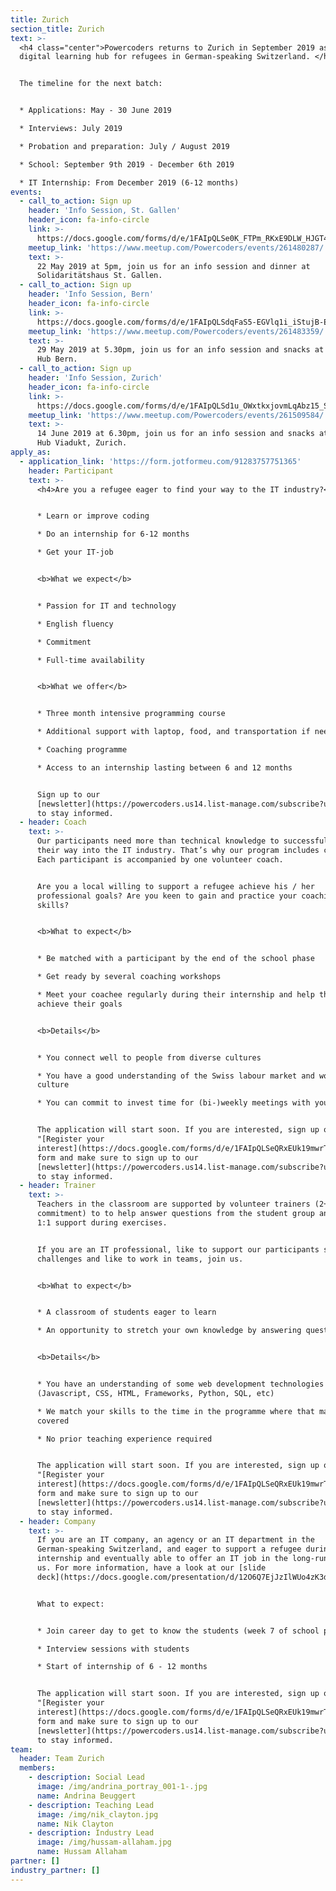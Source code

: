 ```yaml
---
title: Zurich
section_title: Zurich
text: >-
  <h4 class="center">Powercoders returns to Zurich in September 2019 as a
  digital learning hub for refugees in German-speaking Switzerland. </h4>


  The timeline for the next batch:


  * Applications: May - 30 June 2019

  * Interviews: July 2019

  * Probation and preparation: July / August 2019

  * School: September 9th 2019 - December 6th 2019

  * IT Internship: From December 2019 (6-12 months)
events:
  - call_to_action: Sign up
    header: 'Info Session, St. Gallen'
    header_icon: fa-info-circle
    link: >-
      https://docs.google.com/forms/d/e/1FAIpQLSe0K_FTPm_RKxE9DLW_HJGT4YeBp_322-bPTyy_-iddPGS34w/viewform
    meetup_link: 'https://www.meetup.com/Powercoders/events/261480287/'
    text: >-
      22 May 2019 at 5pm, join us for an info session and dinner at
      Solidaritätshaus St. Gallen.
  - call_to_action: Sign up
    header: 'Info Session, Bern'
    header_icon: fa-info-circle
    link: >-
      https://docs.google.com/forms/d/e/1FAIpQLSdqFaS5-EGVlq1i_iStujB-EIeR0UwSa-xtC9ZoIl7cPez3og/viewform
    meetup_link: 'https://www.meetup.com/Powercoders/events/261483359/'
    text: >-
      29 May 2019 at 5.30pm, join us for an info session and snacks at Impact
      Hub Bern.
  - call_to_action: Sign up
    header: 'Info Session, Zurich'
    header_icon: fa-info-circle
    link: >-
      https://docs.google.com/forms/d/e/1FAIpQLSd1u_OWxtkxjovmLqAbz15_Sgv3ZTpwzQpl496pq1kBxU8reA/viewform
    meetup_link: 'https://www.meetup.com/Powercoders/events/261509584/'
    text: >-
      14 June 2019 at 6.30pm, join us for an info session and snacks at Impact
      Hub Viadukt, Zurich.
apply_as:
  - application_link: 'https://form.jotformeu.com/91283757751365'
    header: Participant
    text: >-
      <h4>Are you a refugee eager to find your way to the IT industry?</h4>


      * Learn or improve coding

      * Do an internship for 6-12 months

      * Get your IT-job


      <b>What we expect</b>


      * Passion for IT and technology

      * English fluency

      * Commitment

      * Full-time availability


      <b>What we offer</b>


      * Three month intensive programming course

      * Additional support with laptop, food, and transportation if needed

      * Coaching programme

      * Access to an internship lasting between 6 and 12 months


      Sign up to our
      [newsletter](https://powercoders.us14.list-manage.com/subscribe?u=2a42a364dd3183e63617d355b&id=dd4d5d82f8)
      to stay informed.
  - header: Coach
    text: >-
      Our participants need more than technical knowledge to successfully find
      their way into the IT industry. That’s why our program includes coaching.
      Each participant is accompanied by one volunteer coach.


      Are you a local willing to support a refugee achieve his / her
      professional goals? Are you keen to gain and practice your coaching
      skills? 


      <b>What to expect</b>


      * Be matched with a participant by the end of the school phase

      * Get ready by several coaching workshops

      * Meet your coachee regularly during their internship and help them to
      achieve their goals


      <b>Details</b>


      * You connect well to people from diverse cultures

      * You have a good understanding of the Swiss labour market and work
      culture

      * You can commit to invest time for (bi-)weekly meetings with your coachee


      The application will start soon. If you are interested, sign up on our
      "[Register your
      interest](https://docs.google.com/forms/d/e/1FAIpQLSeQRxEUk19mwrT2BDctBqUvayxus743NhERPBrQLyrKnRr-rw/viewform)"
      form and make sure to sign up to our
      [newsletter](https://powercoders.us14.list-manage.com/subscribe?u=2a42a364dd3183e63617d355b&id=dd4d5d82f8)
      to stay informed.
  - header: Trainer
    text: >-
      Teachers in the classroom are supported by volunteer trainers (2+ half day
      commitment) to to help answer questions from the student group and provide
      1:1 support during exercises.


      If you are an IT professional, like to support our participants solving IT
      challenges and like to work in teams, join us.


      <b>What to expect</b>


      * A classroom of students eager to learn

      * An opportunity to stretch your own knowledge by answering questions


      <b>Details</b>


      * You have an understanding of some web development technologies
      (Javascript, CSS, HTML, Frameworks, Python, SQL, etc)

      * We match your skills to the time in the programme where that material is
      covered

      * No prior teaching experience required


      The application will start soon. If you are interested, sign up on our
      "[Register your
      interest](https://docs.google.com/forms/d/e/1FAIpQLSeQRxEUk19mwrT2BDctBqUvayxus743NhERPBrQLyrKnRr-rw/viewform)"
      form and make sure to sign up to our
      [newsletter](https://powercoders.us14.list-manage.com/subscribe?u=2a42a364dd3183e63617d355b&id=dd4d5d82f8)
      to stay informed.
  - header: Company
    text: >-
      If you are an IT company, an agency or an IT department in the
      German-speaking Switzerland, and eager to support a refugee during an
      internship and eventually able to offer an IT job in the long-run, join
      us. For more information, have a look at our [slide
      deck](https://docs.google.com/presentation/d/12O6Q7EjJzIlWUo4zK3dO2nLZXIiPtW2kGrqYyvWsuBw/edit?usp=sharing).


      What to expect:  


      * Join career day to get to know the students (week 7 of school phase)

      * Interview sessions with students

      * Start of internship of 6 - 12 months


      The application will start soon. If you are interested, sign up on our
      "[Register your
      interest](https://docs.google.com/forms/d/e/1FAIpQLSeQRxEUk19mwrT2BDctBqUvayxus743NhERPBrQLyrKnRr-rw/viewform)"
      form and make sure to sign up to our
      [newsletter](https://powercoders.us14.list-manage.com/subscribe?u=2a42a364dd3183e63617d355b&id=dd4d5d82f8)
      to stay informed.
team:
  header: Team Zurich
  members:
    - description: Social Lead
      image: /img/andrina_portray_001-1-.jpg
      name: Andrina Beuggert
    - description: Teaching Lead
      image: /img/nik_clayton.jpg
      name: Nik Clayton
    - description: Industry Lead
      image: /img/hussam-allaham.jpg
      name: Hussam Allaham
partner: []
industry_partner: []
---
```


